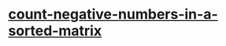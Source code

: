 # [count-negative-numbers-in-a-sorted-matrix](https://leetcode-cn.com/problems/count-negative-numbers-in-a-sorted-matrix)
